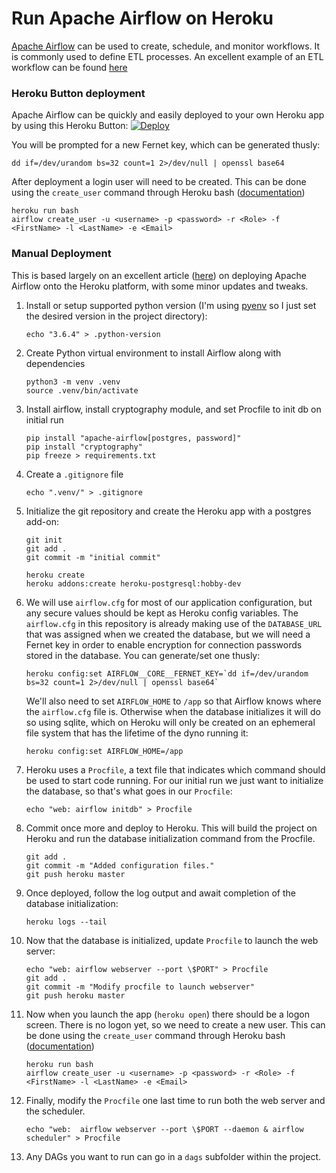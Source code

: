 # Run Apache Airflow on Heroku

[Apache Airflow](https://airflow.apache.org/) can be used to create, schedule, and monitor workflows. It is commonly used to define ETL processes. An excellent example of an ETL workflow can be found [here](https://gtoonstra.github.io/etl-with-airflow/etlexample.html)

### Heroku Button deployment

Apache Airflow can be quickly and easily deployed to your own Heroku app by using this Heroku Button:
[![Deploy](https://www.herokucdn.com/deploy/button.svg)](https://heroku.com/deploy?template=https://github.com/cloudalgo/airflow-heroku-container)

You will be prompted for a new Fernet key, which can be generated thusly:

    dd if=/dev/urandom bs=32 count=1 2>/dev/null | openssl base64

After deployment a login user will need to be created. This can be done using the `create_user` command through Heroku bash ([documentation](https://airflow.apache.org/cli.html#create_user))

    heroku run bash
    airflow create_user -u <username> -p <password> -r <Role> -f <FirstName> -l <LastName> -e <Email>

### Manual Deployment

This is based largely on an excellent article ([here](https://medium.com/@damesavram/running-airflow-on-heroku-ed1d28f8013d)) on deploying Apache Airflow onto the Heroku platform, with some minor updates and tweaks.

1. Install or setup supported python version (I'm using [pyenv](https://github.com/pyenv/pyenv) so I just set the desired version in the project directory):
   ```
   echo "3.6.4" > .python-version
   ```
1. Create Python virtual environment to install Airflow along with dependencies

   ```
   python3 -m venv .venv
   source .venv/bin/activate
   ```

1. Install airflow, install cryptography module, and set Procfile to init db on initial run

   ```
   pip install "apache-airflow[postgres, password]"
   pip install "cryptography"
   pip freeze > requirements.txt
   ```

1. Create a `.gitignore` file

   ```
   echo ".venv/" > .gitignore
   ```

1. Initialize the git repository and create the Heroku app with a postgres add-on:

   ```
   git init
   git add .
   git commit -m "initial commit"

   heroku create
   heroku addons:create heroku-postgresql:hobby-dev
   ```

1. We will use `airflow.cfg` for most of our application configuration, but any secure values should be kept as Heroku config variables. The `airflow.cfg` in this repository is already making use of the `DATABASE_URL` that was assigned when we created the database, but we will need a Fernet key in order to enable encryption for connection passwords stored in the database. You can generate/set one thusly:

   ```
   heroku config:set AIRFLOW__CORE__FERNET_KEY=`dd if=/dev/urandom bs=32 count=1 2>/dev/null | openssl base64`
   ```

   We'll also need to set `AIRFLOW_HOME` to `/app` so that Airflow knows where the `airflow.cfg` file is. Otherwise when the database initializes it will do so using sqlite, which on Heroku will only be created on an ephemeral file system that has the lifetime of the dyno running it:

   ```
   heroku config:set AIRFLOW_HOME=/app
   ```

1. Heroku uses a `Procfile`, a text file that indicates which command should be used to start code running. For our initial run we just want to initialize the database, so that's what goes in our `Procfile`:

   ```
   echo "web: airflow initdb" > Procfile
   ```

1. Commit once more and deploy to Heroku. This will build the project on Heroku and run the database initialization command from the Procfile.

   ```
   git add .
   git commit -m "Added configuration files."
   git push heroku master
   ```

1. Once deployed, follow the log output and await completion of the database initialization:

   ```
   heroku logs --tail
   ```

1. Now that the database is initialized, update `Procfile` to launch the web server:

   ```
   echo "web: airflow webserver --port \$PORT" > Procfile
   git add .
   git commit -m "Modify procfile to launch webserver"
   git push heroku master
   ```

1. Now when you launch the app (`heroku open`) there should be a logon screen. There is no logon yet, so we need to create a new user. This can be done using the `create_user` command through Heroku bash ([documentation](https://airflow.apache.org/cli.html#create_user))

   ```
   heroku run bash
   airflow create_user -u <username> -p <password> -r <Role> -f <FirstName> -l <LastName> -e <Email>
   ```

1. Finally, modify the `Procfile` one last time to run both the web server and the scheduler.

   ```
   echo "web:  airflow webserver --port \$PORT --daemon & airflow scheduler" > Procfile
   ```

1. Any DAGs you want to run can go in a `dags` subfolder within the project.
